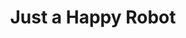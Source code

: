 ---
layout: post
title: Just a Happy Robot
thumb: /images/work-js1k.jpg
year: 2014
agency: Personal project
role: JavaScript Golfer
href: http://codepen.io/rvmook/pen/wGOgLr
---